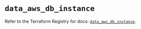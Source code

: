 # `data_aws_db_instance`

Refer to the Terraform Registry for docs: [`data_aws_db_instance`](https://registry.terraform.io/providers/hashicorp/aws/6.11.0/docs/data-sources/db_instance).
